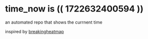 # time_now is (( 1722632400594 ))

an automated repo that shows the currnent time

inspired by [breakingheatmap](https://github.com/breakingheatmap/breakingheatmap)